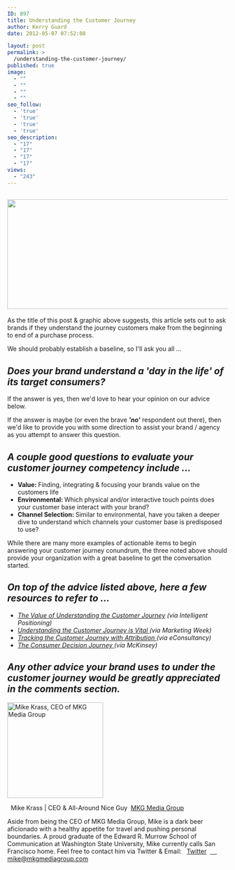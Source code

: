 ```yaml
---
ID: 897
title: Understanding the Customer Journey
author: Kerry Guard
date: 2012-05-07 07:52:08

layout: post
permalink: >
  /understanding-the-customer-journey/
published: true
image:
  - ""
  - ""
  - ""
  - ""
seo_follow:
  - 'true'
  - 'true'
  - 'true'
  - 'true'
seo_description:
  - "17"
  - "17"
  - "17"
  - "17"
views:
  - "243"
---
```

<h2><img class="aligncenter size-full wp-image-1224" title="3" src="http://mkgmediagroup.com/wp-content/uploads/2012/05/3.gif" alt="" width="580" height="250" /></h2>
As the title of this post &amp; graphic above suggests, this article sets out to ask brands if they understand the journey customers make from the beginning to end of a purchase process.

We should probably establish a baseline, so I'll ask you all ...
<h2><em>Does your brand understand a 'day in the life' of its target consumers?</em></h2>
If the answer is yes, then we'd love to hear your opinion on our advice below.

If the answer is maybe (or even the brave <em><strong>'no'</strong></em> respondent out there), then we'd like to provide you with some direction to assist your brand / agency as you attempt to answer this question.
<h2><em>A couple good questions to evaluate your customer journey competency include ...</em></h2>
<ul>
	<li><strong>Value: </strong>Finding, integrating &amp; focusing your brands value on the customers life</li>
	<li><strong>Environmental: </strong>Which physical and/or interactive touch points does your customer base interact with your brand?</li>
	<li><strong>Channel Selection: </strong>Similar to environmental, have you taken a deeper dive to understand which channels your customer base is predisposed to use?</li>
</ul>
While there are many more examples of actionable items to begin answering your customer journey conundrum, the three noted above should provide your organization with a great baseline to get the conversation started.
<h2><em>On top of the advice listed above, here a few resources to refer to ...</em></h2>
<ul>
	<li><em><a href="http://www.intelligentpositioning.com/blog/2011/05/the-value-in-understanding-the-customer-journey/" target="_blank">The Value of Understanding the Customer Journey</a> (via Intelligent Positioning) </em></li>
	<li><em><a href="http://www.marketingweek.co.uk/understanding-the-customer-journey-is-vital/3029107.article" target="_blank">Understanding the Customer Journey is Vital </a>(via Marketing Week)</em></li>
	<li><em><a href="http://econsultancy.com/us/blog/9501-tracking-the-customer-journey-with-marketing-attribution-new-report" target="_blank">Tracking the Customer Journey with Attribution </a>(via eConsultancy)</em></li>
	<li><em><a href="http://www.mckinseyquarterly.com/The_consumer_decision_journey_2373" target="_blank">The Consumer Decision Journey </a>(via McKinsey) </em></li>
</ul>
<h2><em>Any other advice your brand uses to under the customer journey would be greatly appreciated in the comments section.</em></h2>

<img src="http://mkgmediagroup.com/wp-content/uploads/2011/08/mk_median_bw_head.jpeg" alt="Mike Krass, CEO of MKG Media Group" width="219" height="218" class="alignleft size-full wp-image-1794" />

  <span itemprop="jobTitle">Mike Krass | CEO & All-Around Nice Guy</span>
 <a href="http://www.mkgmediagroup.com" itemprop="url">MKG Media Group</a>
</span>

Aside from being the CEO of MKG Media Group, Mike is a dark beer aficionado with a healthy appetite for travel and pushing personal boundaries. A proud graduate of the Edward R. Murrow School of Communication at Washington State University, Mike currently calls San Francisco home. Feel free to contact him via Twitter & Email:
  <a href="http://www.twitter.com/mikekrass" itemprop="url">Twitter</a>
 <a href="mailto:mike@mkgmediagroup.com" itemprop="email">
    mike@mkgmediagroup.com</a>
</div>